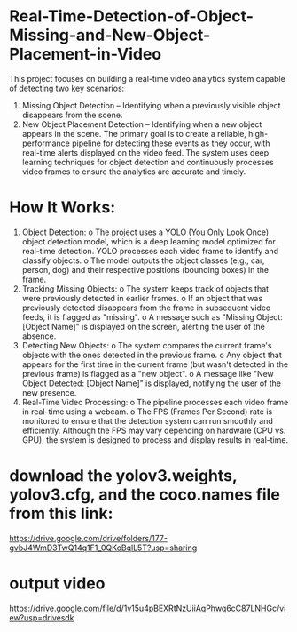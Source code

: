 # Real-Time-Detection-of-Object-Missing-and-New-Object-Placement-in-Video

This project focuses on building a real-time video analytics system capable of detecting two key scenarios:
1.	Missing Object Detection – Identifying when a previously visible object disappears from the scene.
2.	New Object Placement Detection – Identifying when a new object appears in the scene.
The primary goal is to create a reliable, high-performance pipeline for detecting these events as they occur, with real-time alerts displayed on the video feed. The system uses deep learning techniques for object detection and continuously processes video frames to ensure the analytics are accurate and timely.

# How It Works:
1.	Object Detection:
o	The project uses a YOLO (You Only Look Once) object detection model, which is a deep learning model optimized for real-time detection. YOLO processes each video frame to identify and classify objects.
o	The model outputs the object classes (e.g., car, person, dog) and their respective positions (bounding boxes) in the frame.
2.	Tracking Missing Objects:
o	The system keeps track of objects that were previously detected in earlier frames.
o	If an object that was previously detected disappears from the frame in subsequent video feeds, it is flagged as "missing".
o	A message such as "Missing Object: [Object Name]" is displayed on the screen, alerting the user of the absence.
3.	Detecting New Objects:
o	The system compares the current frame's objects with the ones detected in the previous frame.
o	Any object that appears for the first time in the current frame (but wasn't detected in the previous frame) is flagged as a "new object".
o	A message like "New Object Detected: [Object Name]" is displayed, notifying the user of the new presence.
4.	Real-Time Video Processing:
o	The pipeline processes each video frame in real-time using a webcam.
o	The FPS (Frames Per Second) rate is monitored to ensure that the detection system can run smoothly and efficiently. Although the FPS may vary depending on hardware (CPU vs. GPU), the system is designed to process and display results in real-time.

# download the yolov3.weights, yolov3.cfg, and the coco.names file from this link:
https://drive.google.com/drive/folders/177-gvbJ4WmD3TwQ14q1F1_0QKoBqlL5T?usp=sharing

# output video
https://drive.google.com/file/d/1v15u4pBEXRtNzUiiAqPhwq6cC87LNHGc/view?usp=drivesdk
